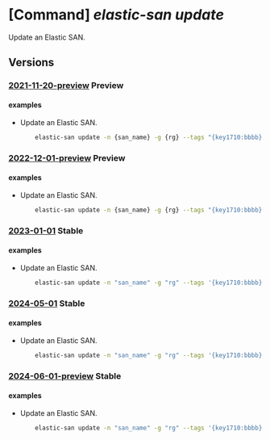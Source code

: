 # [Command] _elastic-san update_

Update an Elastic SAN.

## Versions

### [2021-11-20-preview](/Resources/mgmt-plane/L3N1YnNjcmlwdGlvbnMve30vcmVzb3VyY2Vncm91cHMve30vcHJvdmlkZXJzL21pY3Jvc29mdC5lbGFzdGljc2FuL2VsYXN0aWNzYW5zL3t9/2021-11-20-preview.xml) **Preview**

<!-- mgmt-plane /subscriptions/{}/resourcegroups/{}/providers/microsoft.elasticsan/elasticsans/{} 2021-11-20-preview -->

#### examples

- Update an Elastic SAN.
    ```bash
        elastic-san update -n {san_name} -g {rg} --tags "{key1710:bbbb}" --base-size-tib 25 --extended-capacity-size-tib 15
    ```

### [2022-12-01-preview](/Resources/mgmt-plane/L3N1YnNjcmlwdGlvbnMve30vcmVzb3VyY2Vncm91cHMve30vcHJvdmlkZXJzL21pY3Jvc29mdC5lbGFzdGljc2FuL2VsYXN0aWNzYW5zL3t9/2022-12-01-preview.xml) **Preview**

<!-- mgmt-plane /subscriptions/{}/resourcegroups/{}/providers/microsoft.elasticsan/elasticsans/{} 2022-12-01-preview -->

#### examples

- Update an Elastic SAN.
    ```bash
        elastic-san update -n {san_name} -g {rg} --tags "{key1710:bbbb}" --base-size-tib 25 --extended-capacity-size-tib 15
    ```

### [2023-01-01](/Resources/mgmt-plane/L3N1YnNjcmlwdGlvbnMve30vcmVzb3VyY2Vncm91cHMve30vcHJvdmlkZXJzL21pY3Jvc29mdC5lbGFzdGljc2FuL2VsYXN0aWNzYW5zL3t9/2023-01-01.xml) **Stable**

<!-- mgmt-plane /subscriptions/{}/resourcegroups/{}/providers/microsoft.elasticsan/elasticsans/{} 2023-01-01 -->

#### examples

- Update an Elastic SAN.
    ```bash
        elastic-san update -n "san_name" -g "rg" --tags '{key1710:bbbb}' --base-size-tib 25 --extended-capacity-size-tib 15
    ```

### [2024-05-01](/Resources/mgmt-plane/L3N1YnNjcmlwdGlvbnMve30vcmVzb3VyY2Vncm91cHMve30vcHJvdmlkZXJzL21pY3Jvc29mdC5lbGFzdGljc2FuL2VsYXN0aWNzYW5zL3t9/2024-05-01.xml) **Stable**

<!-- mgmt-plane /subscriptions/{}/resourcegroups/{}/providers/microsoft.elasticsan/elasticsans/{} 2024-05-01 -->

#### examples

- Update an Elastic SAN.
    ```bash
        elastic-san update -n "san_name" -g "rg" --tags '{key1710:bbbb}' --base-size-tib 25 --extended-capacity-size-tib 15
    ```

### [2024-06-01-preview](/Resources/mgmt-plane/L3N1YnNjcmlwdGlvbnMve30vcmVzb3VyY2Vncm91cHMve30vcHJvdmlkZXJzL21pY3Jvc29mdC5lbGFzdGljc2FuL2VsYXN0aWNzYW5zL3t9/2024-06-01-preview.xml) **Stable**

<!-- mgmt-plane /subscriptions/{}/resourcegroups/{}/providers/microsoft.elasticsan/elasticsans/{} 2024-06-01-preview -->

#### examples

- Update an Elastic SAN.
    ```bash
        elastic-san update -n "san_name" -g "rg" --tags '{key1710:bbbb}' --base-size-tib 25 --extended-capacity-size-tib 15 --auto-scale-policy-enforcement Disabled --capacity-unit-scale-up-limit-tib 18 --increase-capacity-unit-by-tib 5 --unused-size-tib 25
    ```
